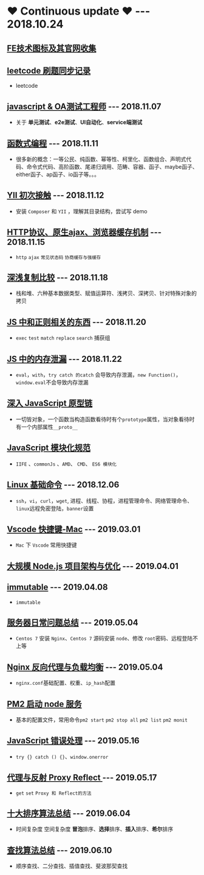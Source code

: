 #  ❤️ Continuous update ❤️   --- 2018.10.24

## [FE技术图标及其官网收集](https://github.com/LiuHao713/task/blob/master/Technology%20icon.md)

## [leetcode 刷题同步记录](https://github.com/LiuHao713/leetcode-practice)
* leetcode

## [javascript & OA测试工程师](https://github.com/LiuHao713/task/blob/master/JavaScript%20%26%20QA.md) --- 2018.11.07
* 关于 **单元测试**、**e2e测试**、**UI自动化**、**service端测试**
## [函数式编程](https://github.com/LiuHao713/task/blob/master/functional%20programming.md) --- 2018.11.11
* 很多新的概念：一等公民、纯函数、幂等性、柯里化、函数组合、声明式代码、命令式代码、高阶函数、尾递归调用、范畴、容器、函子、maybe函子、either函子、ap函子、io函子等。。。
## [YII 初次接触](https://github.com/LiuHao713/task/blob/master/YII%20learning.md) --- 2018.11.12
* 安装 `Composer` 和 `YII` ，理解其目录结构，尝试写 demo

## [HTTP协议、原生ajax、浏览器缓存机制](https://github.com/LiuHao713/daily-accumulation/blob/master/http-ajax-cache.md) --- 2018.11.15
* `http` `ajax` `常见状态码` `协商缓存与强缓存`

## [深浅复制比较](https://github.com/LiuHao713/daily-accumulation/blob/master/stack-shallowCopy-deepCopy.md) --- 2018.11.18
* 栈和堆、六种基本数据类型、赋值运算符、浅拷贝、深拷贝、针对特殊对象的拷贝

## [JS 中和正则相关的东西](https://github.com/LiuHao713/task/blob/master/RegExp%20in%20JS.md) --- 2018.11.20
* `exec` `test` `match` `replace` `search` 捕获组

## [JS 中的内存泄漏](https://github.com/LiuHao713/task/blob/master/Js%20memory%20leak.md) --- 2018.11.22
* `eval`，`with`，`try catch 的catch` 会导致内存泄漏，`new Function()`，`window.eval`不会导致内存泄漏

## [深入 JavaScript 原型链](https://github.com/LiuHao713/task/blob/master/protorype.md)
* 一切皆对象，一个函数当构造函数看待时有个`prototype`属性，当对象看待时有一个内部属性`__proto__`

## [JavaScript 模块化规范](https://github.com/LiuHao713/daily-accumulation/blob/master/module-specification-javascript.md)
* `IIFE` 、`commonJs` 、`AMD`、 `CMD`、 `ES6 模块化`

## [Linux 基础命令](https://github.com/LiuHao713/task/blob/master/Linux%20basic.md) --- 2018.12.06
* `ssh`，`vi`，`curl`，`wget`, 进程、线程、协程，进程管理命令、网络管理命令、 `linux`远程免密登陆，`banner`设置

## [Vscode 快捷键-Mac](https://github.com/LiuHao713/task/blob/master/Mac%20vscode%20hot%20key.md) --- 2019.03.01
* `Mac` 下 `Vscode` 常用快捷键

## [大规模 Node.js 项目架构与优化](https://github.com/LiuHao713/task/blob/master/NodeJs-architecture-optimization.md) --- 2019.04.01

## [immutable](https://github.com/LiuHao713/task/blob/master/immutable.md) --- 2019.04.08
* `immutable`

## [服务器日常问题总结](https://github.com/LiuHao713/task/blob/master/summary_of_service_questions_.md) --- 2019.05.04

* `Centos 7` 安装 `Nginx`、`Centos 7` 源码安装 `node`、修改 `root`密码、远程登陆不上等
## [Nginx 反向代理与负载均衡](https://github.com/LiuHao713/task/blob/master/Nginx-Reverse-proxy-and%20-load-balancing.md) --- 2019.05.04
* `nginx.conf`基础配置、权重、`ip_hash`配置

## [PM2 启动 node 服务](https://github.com/LiuHao713/task/blob/master/start-node-with-pm2.md)
* 基本的配置文件，常用命令`pm2 start` `pm2 stop all` `pm2 list` `pm2 monit`

## [JavaScript 错误处理](https://github.com/LiuHao713/daily-accumulation/blob/master/fault-tolerant.md) --- 2019.05.16
* `try {} catch () {}`、`window.onerror`

## [代理与反射 Proxy Reflect ](https://github.com/LiuHao713/daily-accumulation/blob/master/proxy-and-reflect.md) --- 2019.05.17
* `get` `set` `Proxy 和 Reflect的方法`

## [十大排序算法总结](https://github.com/LiuHao713/daily-accumulation/blob/master/algorithm.md) --- 2019.06.04
* 时间复杂度 空间复杂度 **冒泡**排序、**选择**排序、**插入**排序、**希尔**排序

## [查找算法总结](https://github.com/LiuHao713/daily-accumulation/blob/master/search-algorithm.md) --- 2019.06.10
* 顺序查找、二分查找、插值查找、斐波那契查找